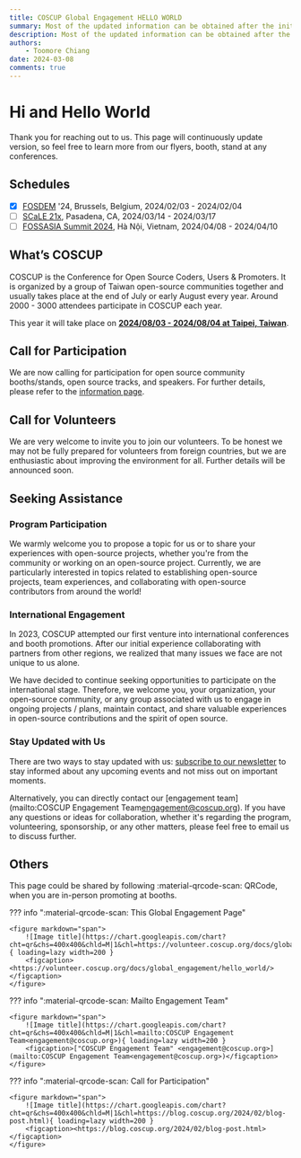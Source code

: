 ```yaml
---
title: COSCUP Global Engagement HELLO WORLD
summary: Most of the updated information can be obtained after the initial contact.
description: Most of the updated information can be obtained after the initial contact.
authors:
    - Toomore Chiang
date: 2024-03-08
comments: true
---
```


# Hi and Hello World

Thank you for reaching out to us. This page will continuously update version, so feel free to learn more from our flyers, booth, stand at any conferences.

## Schedules

- [x] [FOSDEM](https://fosdem.org/) '24, Brussels, Belgium, 2024/02/03 - 2024/02/04
- [ ] [SCaLE 21x](https://www.socallinuxexpo.org/scale/21x), Pasadena, CA, 2024/03/14 - 2024/03/17
- [ ] [FOSSASIA Summit 2024](https://eventyay.com/e/55d2a466), Hà Nội, Vietnam, 2024/04/08 - 2024/04/10

## What’s COSCUP

COSCUP is the Conference for Open Source Coders, Users & Promoters. It is organized by a group of Taiwan open-source communities together and usually takes place at the end of July or early August every year. Around 2000 - 3000 attendees participate in COSCUP each year.

This year it will take place on **[2024/08/03 - 2024/08/04 at Taipei, Taiwan](http://www.google.com/calendar/render?action=TEMPLATE&dates=20240803T010000Z%2F20240804T090000Z&ctz=Asia/Taipei&text=COSCUP%202024&location=National%20Taiwan%20University%20of%20Science%20and%20Technology&details=Conference%20for%20Open%20Source%20Coders%2C%20Users%20and%20Promoters%20(COSCUP))**.

## Call for Participation

We are now calling for participation for open source community booths/stands, open source tracks, and speakers. For further details, please refer to the [information page](https://blog.coscup.org/2024/02/blog-post.html).

## Call for Volunteers

We are very welcome to invite you to join our volunteers. To be honest we may not be fully prepared for volunteers from foreign countries, but we are enthusiastic about improving the environment for all. Further details will be announced soon.

## Seeking Assistance

### Program Participation

We warmly welcome you to propose a topic for us or to share your experiences with open-source projects, whether you're from the community or working on an open-source project. Currently, we are particularly interested in topics related to establishing open-source projects, team experiences, and collaborating with open-source contributors from around the world!

### International Engagement

In 2023, COSCUP attempted our first venture into international conferences and booth promotions. After our initial experience collaborating with partners from other regions, we realized that many issues we face are not unique to us alone.

We have decided to continue seeking opportunities to participate on the international stage. Therefore, we welcome you, your organization, your open-source community, or any group associated with us to engage in ongoing projects / plans, maintain contact, and share valuable experiences in open-source contributions and the spirit of open source.

### Stay Updated with Us

There are two ways to stay updated with us: [subscribe to our newsletter](../about_coscup/newsletters/overview.md) to stay informed about any upcoming events and not miss out on important moments.

Alternatively, you can directly contact our [engagement team](mailto:COSCUP Engagement Team<engagement@coscup.org>). If you have any questions or ideas for collaboration, whether it's regarding the program, volunteering, sponsorship, or any other matters, please feel free to email us to discuss further.

## Others

This page could be shared by following :material-qrcode-scan: QRCode, when you are in-person promoting at booths.

??? info ":material-qrcode-scan: This Global Engagement Page"

    <figure markdown="span">
        ![Image title](https://chart.googleapis.com/chart?cht=qr&chs=400x400&chld=M|1&chl=https://volunteer.coscup.org/docs/global_engagement/hello_world/){ loading=lazy width=200 }
        <figcaption><https://volunteer.coscup.org/docs/global_engagement/hello_world/></figcaption>
    </figure>

??? info ":material-qrcode-scan: Mailto Engagement Team"

    <figure markdown="span">
        ![Image title](https://chart.googleapis.com/chart?cht=qr&chs=400x400&chld=M|1&chl=mailto:COSCUP Engagement Team<engagement@coscup.org>){ loading=lazy width=200 }
        <figcaption>["COSCUP Engagement Team" <engagement@coscup.org>](mailto:COSCUP Engagement Team<engagement@coscup.org>)</figcaption>
    </figure>

??? info ":material-qrcode-scan: Call for Participation"

    <figure markdown="span">
        ![Image title](https://chart.googleapis.com/chart?cht=qr&chs=400x400&chld=M|1&chl=https://blog.coscup.org/2024/02/blog-post.html){ loading=lazy width=200 }
        <figcaption><https://blog.coscup.org/2024/02/blog-post.html></figcaption>
    </figure>
